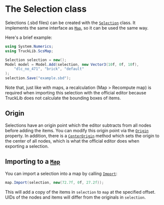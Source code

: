 # The Selection class

Selections (.sbd files) can be created with the [`Selection`](xref:TruckLib.ScsMap.Selection) class. It implements the same interface
as [`Map`](xref:TruckLib.ScsMap.Map), so it can be used the same way.

Here's a brief example:

```cs
using System.Numerics;
using TruckLib.ScsMap;

Selection selection = new();
Model model = Model.Add(selection, new Vector3(10f, 0f, 10f), 
    "dlc_no_471", "brick", "default"
);
selection.Save("example.sbd");
```

Note that, just like with maps, a recalculation (Map > Recompute map) is required when importing this selection with the official editor
because TruckLib does not calculate the bounding boxes of items.

## Origin
Selections have an origin point which the editor subtracts from all nodes before adding the items. You can modify this origin point via the
[`Origin`](xref:TruckLib.ScsMap.Selection.Origin) property. In addition, there is a [`CenterOrigin`](xref:TruckLib.ScsMap.Selection.CenterOrigin*)
method which sets the origin to the center of all nodes, which is what the official editor does when exporting a selection.

## Importing to a [`Map`](xref:TruckLib.ScsMap.Map)
You can import a selection into a map by calling [`Import`](xref:TruckLib.ScsMap.Map.Import*):

```cs
map.Import(selection, new(72.7f, 0f, 27.2f));
```

This will add a copy of the items in `selection` to `map` at the specified offset.
UIDs of the nodes and items will differ from the originals in `selection`.